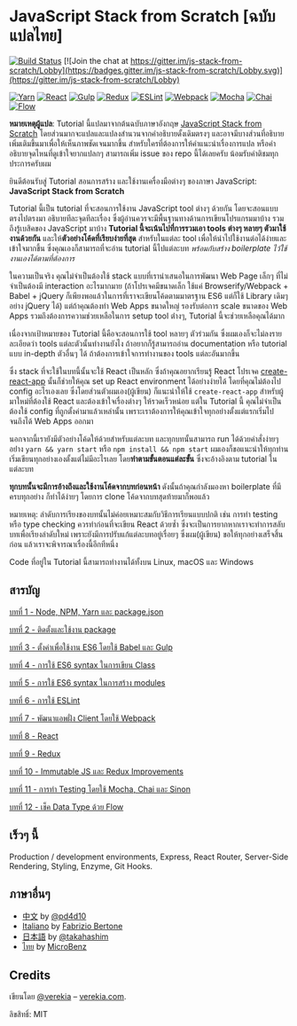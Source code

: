 # JavaScript Stack from Scratch [ฉบับแปลไทย]

[![Build Status](https://travis-ci.org/verekia/js-stack-from-scratch.svg?branch=master)](https://travis-ci.org/verekia/js-stack-from-scratch) [![Join the chat at https://gitter.im/js-stack-from-scratch/Lobby](https://badges.gitter.im/js-stack-from-scratch/Lobby.svg)](https://gitter.im/js-stack-from-scratch/Lobby)

[![Yarn](/img/yarn.png)](https://yarnpkg.com/)
[![React](/img/react.png)](https://facebook.github.io/react/)
[![Gulp](/img/gulp.png)](http://gulpjs.com/)
[![Redux](/img/redux.png)](http://redux.js.org/)
[![ESLint](/img/eslint.png)](http://eslint.org/)
[![Webpack](/img/webpack.png)](https://webpack.github.io/)
[![Mocha](/img/mocha.png)](https://mochajs.org/)
[![Chai](/img/chai.png)](http://chaijs.com/)
[![Flow](/img/flow.png)](https://flowtype.org/)

**หมายเหตุผู้แปล**: Tutorial นี้แปลมาจากต้นฉบับภาษาอังกฤษ [JavaScript Stack from Scratch](https://github.com/verekia/js-stack-from-scratch) โดยส่วนมากจะแปลและแปลงสำนวนจากคำอธิบายดั้งเดิมตรงๆ และอาจมีบางส่วนที่อธิบายเพิ่มเติมขึ้นมาเพื่อให้เห็นภาพชัดเจนมากขึ้น สำหรับใครที่ต้องการให้คำแนะนำเรื่องการแปล หรือคำอธิบายจุดไหนที่ดูเข้าใจยากแปลกๆ สามารถเพิ่ม issue ของ repo นี้ได้เลยครับ น้อมรับคำติชมทุกประการครับผม

ยินดีต้อนรับสู่ Tutorial สอนการสร้าง และใช้งานเครื่องมือต่างๆ ของภาษา JavaScript: **JavaScript Stack from Scratch**

Tutorial นี้เป็น tutorial ที่จะสอนการใช้งาน JavaScript tool ต่างๆ ด้วยกัน โดยจะสอนแบบตรงไปตรงมา อธิบายทีละจุดทีละเรื่อง ซึ่งผู้อ่านควรจะมีพื้นฐานทางด้านการเขียนโปรแกรมมาบ้าง รวมถึงรู้เบสิคของ JavaScript มาบ้าง **Tutorial นี้จะเน้นไปที่การรวมเอา tools ต่างๆ หลายๆ ตัวมาใช้งานด้วยกัน** และให้**ตัวอย่างโค้ดที่เรียบง่ายที่สุด** สำหรับในแต่ละ tool เพื่อให้นำไปใช้งานต่อได้ง่ายและเข้าใจมากขึ้น ซึ่งคุณเองก็สามารถที่จะอ่าน tutorial นี้ไปแต่ละบท *พร้อมกับสร้าง boilerplate ไว้ใช้งานเองได้ตามที่ต้องการ*

ในความเป็นจริง คุณไม่จำเป็นต้องใช้ stack แบบที่เรานำเสนอในการพัฒนา Web Page เล็กๆ ที่ไม่จำเป็นต้องมี interaction อะไรมากมาย (ถ้าโปรเจคมีขนาดเล็ก ใช้แค่ Browserify/Webpack + Babel + jQuery ก็เพียงพอแล้วในการที่เราจะเขียนโค้ดตามมาตรฐาน ES6 แต่ก็ใช้ Library เดิมๆ อย่าง jQuery ได้) แต่ถ้าคุณต้องทำ Web Apps ขนาดใหญ่ รองรับต่อการ scale ขนาดของ Web Apps รวมถึงต้องการความช่วยเหลือในการ setup tool ต่่างๆ, Tutorial นี้จะช่วยเหลือคุณได้มาก

เนื่องจากเป้าหมายของ Tutorial นี้คือจะสอนการใช้ tool หลายๆ ตัวร่วมกัน ซึ่งผมเองก็จะไม่ลงรายละเอียดว่า tools แต่ละตัวนั้นทำงานยังไง ถ้าอยากก็รู้สามารถอ่าน documentation หรือ tutorial แบบ in-depth ตัวอื่นๆ ได้ ถ้าต้องการเข้าใจการทำงานของ tools แต่ละอันมากขึ้น

ซึ่ง stack ที่จะใช้ในบทนี้นั้นจะใช้ React เป็นหลัก ซึ่งถ้าคุณอยากเรียนรู้ React โปรเจค [create-react-app](https://github.com/facebookincubator/create-react-app) นั้นก็ช่วยให้คุณ set up React environment ได้อย่างง่ายได้ โดยที่คุณไม่ต้องไป config อะไรเองเลย ซึ่งโดยส่วนตัวผมเอง(ผู้เขียน) ก็แนะนำให้ใช้ `create-react-app` สำหรับผู้มาใหม่ที่ต้องใช้ React และต้องเข้าใจเรื่องต่างๆ ให้รวดเร็วหน่อย แต่ใน Tutorial นี้ คุณไม่จำเป็นต้องใช้ config ที่ถูกตั้งค่ามาแล้วเหล่านั้น เพราะเราต้องการให้คุณเข้าใจทุกอย่างตั้งแต่แรกเริ่มไปจนถึงได้ Web Apps ออกมา

นอกจากนี้เรายังมีตัวอย่างโค้ดให้ด้วยสำหรับแต่ละบท และทุกบทนั้นสามารถ run ได้ด้วยคำสั่งง่ายๆ อย่่าง `yarn && yarn start` หรือ `npm install && npm start` ผมเองก็ขอแนะนำให้ทุกท่านเริ่มเขียนทุกอย่างเองตั้งแต่ไม่มีอะไรเลย โดย**ทำตามขั้นตอนแต่ละขั้น** ซึ่งจะอ้างอิงตาม tutorial ในแต่ละบท

**ทุกบทนั้นจะมีการอ้างถึงและใช้งานโค้ดจากบทก่อนหน้า** ดังนั้นถ้าคุณกำลังมองหา boilerplate ที่มีครบทุกอย่าง ก็ทำได้ง่ายๆ โดยการ clone โค้ดจากบทสุดท้ายมาก็พอแล้ว

หมายเหตุ: ลำดับการเรียงของบทนั้นไม่ค่อยเหมาะสมกับวิธีการเรียนแบบปกติ เช่น การทำ testing หรือ type checking ควรทำก่อนที่จะเขียน React ด้วยซ้ำ ซึ่งจะเป็นการยากหากเราจะทำการสลับบทเพื่อเรียงลำดับใหม่ เพราะยังมีการปรับแก้แต่ละบทอยู่เรื่อยๆ ซึ่งผม(ผู้เขียน) ขอให้ทุกอย่างเสร็จสิ้นก่อน แล้วเราจะพิจารณาเรื่องนี้อีกทีหนึ่ง

Code ที่อยู่ใน Tutorial นี้สามารถทำงานได้ทั้งบน Linux, macOS และ Windows

## สารบัญ

[บทที่ 1 - Node, NPM, Yarn และ package.json](/tutorial/1-node-npm-yarn-package-json)

[บทที่ 2 - ติดตั้งและใช้งาน package](/tutorial/2-packages)

[บทที่ 3 - ตั้งค่าเพื่อใช้งาน ES6 โดยใช้ Babel และ Gulp](/tutorial/3-es6-babel-gulp)

[บทที่ 4 - การใช้ ES6 syntax ในการเขียน Class](/tutorial/4-es6-syntax-class)

[บทที่ 5 - การใช้ ES6 syntax ในการสร้าง modules](/tutorial/5-es6-modules-syntax)

[บทที่ 6 - การใช้ ESLint](/tutorial/6-eslint)

[บทที่ 7 - พัฒนาแอพฝั่ง Client โดยใช้ Webpack](/tutorial/7-client-webpack)

[บทที่ 8 - React](/tutorial/8-react)

[บทที่ 9 - Redux](/tutorial/9-redux)

[บทที่ 10 - Immutable JS และ Redux Improvements](/tutorial/10-immutable-redux-improvements)

[บทที่ 11 - การทำ Testing โดยใช้ Mocha, Chai และ Sinon](/tutorial/11-testing-mocha-chai-sinon)

[บทที่ 12 - เช็ค Data Type ด้วย Flow](/tutorial/12-flow)

## เร็วๆ นี้

Production / development environments, Express, React Router, Server-Side Rendering, Styling, Enzyme, Git Hooks.

## ภาษาอื่นๆ

- [中文](https://github.com/pd4d10/js-stack-from-scratch) by [@pd4d10](http://github.com/pd4d10)
- [Italiano](https://github.com/fbertone/js-stack-from-scratch) by [Fabrizio Bertone](https://github.com/fbertone)
- [日本語](https://github.com/takahashim/js-stack-from-scratch) by [@takahashim](https://github.com/takahashim)
- [ไทย](https://github.com/MicroBenz/js-stack-from-scratch) by [MicroBenz](https://github.com/MicroBenz)

## Credits

เขียนโดย [@verekia](https://twitter.com/verekia) – [verekia.com](http://verekia.com/).

ลิขสิทธิ์: MIT
